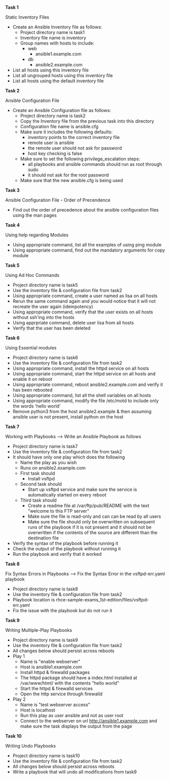 
**Task 1** 

Static Inventory Files

-  Create an Ansible Inventory file as follows:
   - Project directory name is task1
   - Inventory file name is inventory
   - Group names with hosts to include:
     - web
       - ansible1.example.com
     - db
       - ansible2.example.com
-  List all hosts using this inventory file
-  List all ungrouped hosts using this inventory file
-  List all hosts using the default inventory file

**Task 2**

Ansible Configuration File

-  Create an Ansible Configuration file as follows:
   - Project directory name is task2
   - Copy the Inventory file from the previous task into this directory
   - Configuration file name is ansible.cfg
   - Make sure it includes the following defaults:
     - inventory points to the correct inventory file
     - remote user is ansible
     - the remote user should not ask for password
     - host key checking is false
   - Make sure to set the following privilege_escalation steps:
     - all playbooks and ansible commands should run as root through sudo
     - it should not ask for the root password
   - Make sure that the new ansible.cfg is being used

**Task 3**

Ansible Configuration File - Order of Precendence

-  Find out the order of precedence about the ansible configuration files using the man pages

**Task 4**

Using help regarding Modules

-  Using appropriate command, list all the examples of using ping module
-  Using appropriate command, find out the mandatory arguments for copy module

**Task 5**

Using Ad Hoc Commands

-  Project directory name is task5
-  Use the inventory file & configuration file from task2
-  Using appropriate command, create a user named as lisa on all hosts  
-  Rerun the same command again and you would notice that it will not recreate the user again (idempotency)
-  Using appropriate command, verify that the user exists on all hosts without ssh'ing into the hosts
-  Using apprpriate command, delete user lisa from all hosts
-  Verify that the user has been deleted

**Task 6**

Using Essential modules

-  Project directory name is task6
-  Use the inventory file & configuration file from task2
-  Using appropriate command, install the httpd service on all hosts
-  Using appropriate command, start the httpd service on all hosts and enable it on reboot
-  Using appropriate command, reboot ansible2.example.com and verify it has been rebooted
-  Using appropriate command, list all the shell variables on all hosts
-  Using appropriate command, modify the file /etc/motd to include only the words 'hello world'
-  Remove python3 from the host ansible2.example & then assuming ansible user is not present, install python on the host

**Task 7**

Working with Playbooks --> Write an Ansible Playbook as follows

-  Project directory name is task7
-  Use the inventory file & configuration file from task2
-  It should have only one play which does the following
   - Name the play as you wish
   - Runs on ansible2.example.com
   - First task should
     - Install vsftpd
   - Second task should
     - Start up vsftpd service and make sure the service is automatically started on every reboot
   - Third task should
     - Create a readme file at /var/ftp/pub/README with the text "welcome to this FTP server"
     - Make sure the file is read-only and can can be read by all users
     - Make sure the file should only be overwritten on subsequent runs of the playbook if it is not present and it should not be overwritten if the contents of the source are different than the destination file
-  Verify the syntax of the playbook before running it
-  Check the output of the playbook without running it
-  Run the playbook and verify that it worked

**Task 8**

Fix Syntax Errors in Playbooks --> Fix the Syntax Error in the vsftpd-err.yaml playbook

-  Project directory name is task8
-  Use the inventory file & configuration file from task2
-  Playbook location is rhce-sample-exams_1st-edition/files/vsftpd-err.yaml
-  Fix the issue with the playbook but do not run it

**Task 9**

Writing Multiple-Play Playbooks

-  Project directory name is task9
-  Use the inventory file & configuration file from task2
-  All changes below should persist across reboots
-  Play 1
   - Name is "enable webserver"
   - Host is ansible1.example.com
   - Install httpd & firewalld packages
   - The httpd package should have a index.html installed at /var/www/html/ with the contents "hello world"
   - Start the httpd & firewalld services
   - Open the http service through firewalld
-  Play 2
   - Name is "test webserver access"
   - Host is localhost
   - Run this play as user ansible and not as user root
   - Connect to the webserver on url http://ansible1.example.com and make sure the task displays the output from the page

**Task 10**

Writing Undo Playbooks

-  Project directory name is task10
-  Use the inventory file & configuration file from task2
-  All changes below should persist across reboots
-  Write a playbook that will undo all modifications from task9
